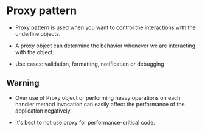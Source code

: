 # Proxy pattern

-   Proxy pattern is used when you want to control the interactions with the underline objects.

-   A proxy object can determine the behavior whenever we are interacting with the object.

-   Use cases: validation, formatting, notification or debugging

## Warning

-   Over use of Proxy object or performing heavy operations on each handler method invocation can easily affect the performance of the application negatively.

-   It's best to not use proxy for performance-critical code.
